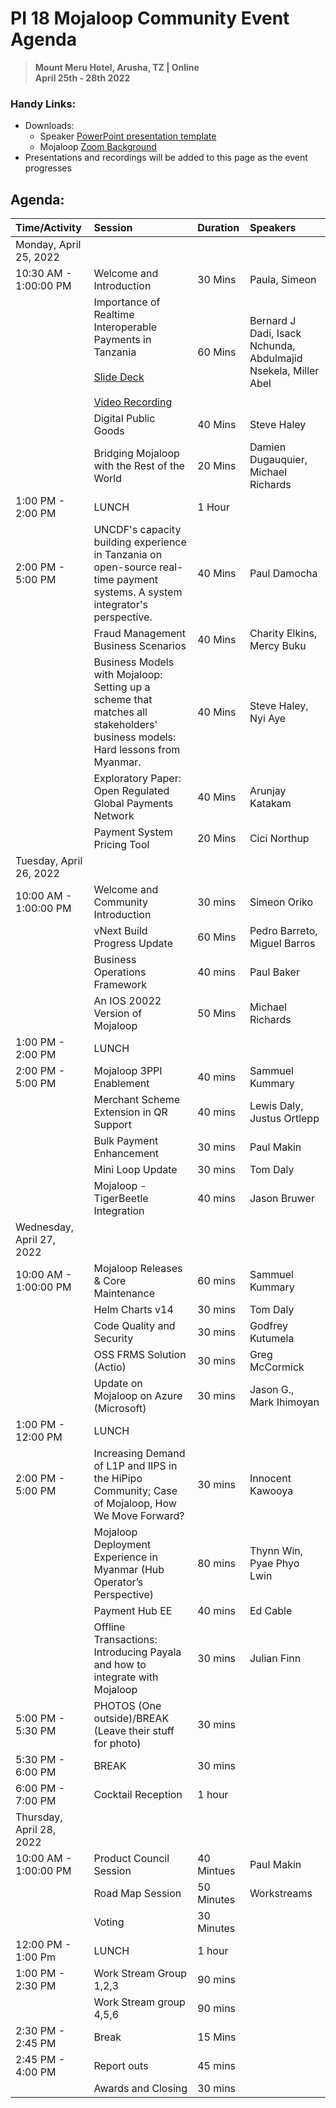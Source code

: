 # PI 18 Mojaloop Community Event Agenda

> **Mount Meru Hotel, Arusha, TZ | Online**  
> __April 25th - 28th 2022__

### Handy Links:
* Downloads:
  - Speaker [PowerPoint presentation template](./presentations/presentation_template.pptx)
  - Mojaloop [Zoom Background](./presentations/zoom_bg.png)  
* Presentations and recordings will be added to this page as the event progresses

## Agenda:

|Time/Activity|Session|Duration|Speakers|
|:----|:----|:----|:----|
|Monday, April 25, 2022| | | |
|10:30 AM - 1:00:00 PM|Welcome and Introduction|30 Mins|Paula, Simeon|
| |Importance of Realtime Interoperable Payments in Tanzania <br /><br /> [Slide Deck](https://github.com/mojaloop/documentation-artifacts/blob/master/presentations/pi_18_april_2022/presentations/Importance%20of%20RTPS%20in%20Tanzania%20(1).pdf)<br /><br /> [Video Recording](https://youtu.be/6jr8OH7JHZ4)|60 Mins|Bernard J Dadi, Isack Nchunda, Abdulmajid Nsekela, Miller Abel|
| |Digital Public Goods|40 Mins|Steve Haley|
| |Bridging Mojaloop with the Rest of the World|20 Mins|Damien Dugauquier, Michael Richards|
|1:00 PM - 2:00 PM|LUNCH|1 Hour| |
|2:00 PM - 5:00 PM|UNCDF's capacity building experience in Tanzania on open-source real-time payment systems. A system integrator's perspective.|40 Mins|Paul Damocha|
| |Fraud Management Business Scenarios|40 Mins|Charity Elkins, Mercy Buku|
| |Business Models with Mojaloop: Setting up a scheme that matches all stakeholders' business models: Hard lessons from Myanmar.|40 Mins|Steve Haley, Nyi Aye|
| |Exploratory Paper: Open Regulated Global Payments Network|40 Mins|Arunjay Katakam|
| |Payment System Pricing Tool|20 Mins|Cici Northup|
|Tuesday, April 26, 2022| | | |
|10:00 AM - 1:00:00 PM|Welcome and Community Introduction|30 mins|Simeon Oriko|
| |vNext Build Progress Update|60 Mins|Pedro Barreto, Miguel Barros|
| |Business Operations Framework|40 mins|Paul Baker|
| |An IOS 20022 Version of Mojaloop|50 Mins|Michael Richards|
|1:00 PM - 2:00 PM|LUNCH| | |
|2:00 PM - 5:00 PM|Mojaloop 3PPI Enablement|40 mins|Sammuel Kummary|
| |Merchant Scheme Extension in QR Support|40 mins|Lewis Daly, Justus Ortlepp|
| |Bulk Payment Enhancement|30 mins|Paul Makin|
| |Mini Loop Update|30 mins|Tom Daly|
| |Mojaloop - TigerBeetle Integration|40 mins|Jason Bruwer|
|Wednesday, April 27, 2022| | | |
|10:00 AM - 1:00:00 PM|Mojaloop Releases & Core Maintenance|60 mins|Sammuel Kummary|
| |Helm Charts v14|30 mins|Tom Daly|
| |Code Quality and Security|30 mins|Godfrey Kutumela|
| |OSS FRMS Solution (Actio)|30 mins|Greg McCormick|
| |Update on Mojaloop on Azure (Microsoft)|30 mins|Jason G., Mark Ihimoyan|
|1:00 PM - 12:00 PM|LUNCH| | |
|2:00 PM - 5:00 PM|Increasing Demand of L1P and IIPS in the HiPipo Community; Case of Mojaloop, How We Move Forward?|30 mins|Innocent Kawooya|
| |Mojaloop Deployment Experience in Myanmar (Hub Operator’s Perspective)|80 mins|Thynn Win, Pyae Phyo Lwin|
| |Payment Hub EE|40 mins|Ed Cable|
| |Offline Transactions: Introducing Payala and how to integrate with Mojaloop|30 mins|Julian Finn|
|5:00 PM - 5:30 PM|PHOTOS (One outside)/BREAK (Leave their stuff for photo)|30 mins| |
|5:30 PM - 6:00 PM|BREAK|30 mins| |
|6:00 PM - 7:00 PM|Cocktail Reception|1 hour| |
|Thursday, April 28, 2022| | | |
|10:00 AM - 1:00:00 PM|Product Council Session|40 Mintues|Paul Makin|
| |Road Map Session|50 Minutes|Workstreams|
| |Voting|30 Minutes| |
|12:00 PM - 1:00 Pm|LUNCH|1 hour| |
|1:00 PM - 2:30 PM|Work Stream Group 1,2,3|90 mins| |
| |Work Stream group 4,5,6|90 mins| |
|2:30 PM - 2:45 PM|Break|15 Mins| |
|2:45 PM - 4:00 PM|Report outs|45 mins| |
| |Awards and Closing|30 mins| |
